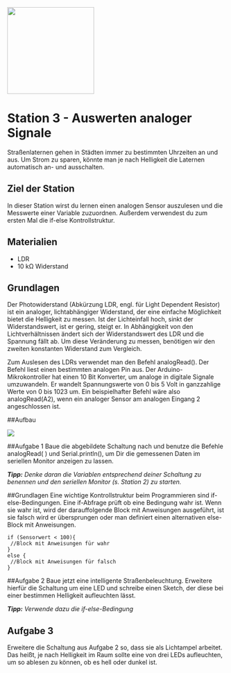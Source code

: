 <img src="https://github.com/sensebox/OER/blob/master/senseBox_edu/images/sensebox_logo_neu.png" width="200"/> 

# Station 3 - Auswerten analoger Signale

Straßenlaternen gehen in Städten immer zu bestimmten Uhrzeiten an und aus. Um Strom zu sparen, könnte man je nach Helligkeit die Laternen automatisch an- und ausschalten. 

## Ziel der Station
In dieser Station wirst du lernen einen analogen Sensor auszulesen und die Messwerte einer Variable zuzuordnen. Außerdem verwendest du zum ersten Mal die if-else Kontrollstruktur.

## Materialien
* LDR
* 10 kΩ Widerstand

## Grundlagen
Der Photowiderstand (Abkürzung LDR, engl. für Light Dependent Resistor) ist ein analoger, lichtabhängiger Widerstand, der eine einfache Möglichkeit bietet die Helligkeit zu messen. Ist der Lichteinfall hoch, sinkt der Widerstandswert, ist er gering, steigt er. 
In Abhängigkeit von den Lichtverhältnissen ändert sich der Widerstandswert des LDR und die Spannung fällt ab. Um diese Veränderung zu messen, benötigen wir den zweiten konstanten Widerstand zum Vergleich.

Zum Auslesen des LDRs verwendet man den Befehl analogRead(). Der Befehl liest einen bestimmten analogen Pin aus. Der Arduino-Mikrokontroller hat einen 10 Bit Konverter, um analoge in digitale Signale umzuwandeln. Er wandelt Spannungswerte von 0 bis 5 Volt in ganzzahlige Werte von 0 bis 1023 um. Ein beispielhafter Befehl wäre also analogRead(A2), wenn ein analoger Sensor am analogen Eingang 2 angeschlossen ist.

##Aufbau

<image src="https://github.com/sensebox/OER/blob/master/senseBox_edu/images/LDR_analog_Sensor.png"/>

##Aufgabe 1
Baue die abgebildete Schaltung nach und benutze die Befehle analogRead( ) und Serial.println(), um Dir die gemessenen Daten im seriellen Monitor anzeigen zu lassen.

***Tipp:***  *Denke daran die Variablen entsprechend deiner Schaltung zu benennen und den seriellen Monitor (s. Station 2) zu starten.*

##Grundlagen
Eine wichtige Kontrollstruktur beim Programmieren sind if-else-Bedingungen. Eine if-Abfrage prüft ob eine Bedingung wahr ist. Wenn sie wahr ist, wird der darauffolgende Block mit Anweisungen ausgeführt, ist sie falsch wird er übersprungen oder man definiert einen alternativen else-Block mit Anweisungen.
```
if (Sensorwert < 100){
 //Block mit Anweisungen für wahr
}
else {
 //Block mit Anweisungen für falsch
}
```

##Aufgabe 2
Baue jetzt eine intelligente Straßenbeleuchtung. Erweitere hierfür die Schaltung um eine LED und schreibe einen Sketch, der diese bei einer bestimmen Helligkeit aufleuchten lässt. 

***Tipp:*** *Verwende dazu die if-else-Bedingung*

## Aufgabe 3

Erweitere die Schaltung aus Aufgabe 2 so, dass sie als Lichtampel arbeitet. Das heißt, je nach Helligkeit im Raum sollte eine von drei LEDs aufleuchten, um so ablesen zu können, ob es hell oder dunkel ist.